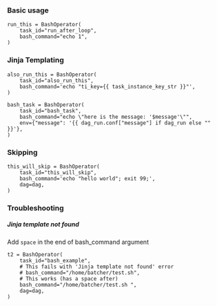 ### Basic usage
```
run_this = BashOperator(
    task_id="run_after_loop",
    bash_command="echo 1",
)
```

### Jinja Templating
```
also_run_this = BashOperator(
    task_id="also_run_this",
    bash_command='echo "ti_key={{ task_instance_key_str }}"',
)
```

```
bash_task = BashOperator(
    task_id="bash_task",
    bash_command="echo \"here is the message: '$message'\"",
    env={"message": '{{ dag_run.conf["message"] if dag_run else "" }}'},
)
```

### Skipping
```
this_will_skip = BashOperator(
    task_id="this_will_skip",
    bash_command='echo "hello world"; exit 99;',
    dag=dag,
)
```

### Troubleshooting
##### Jinja template not found
Add `space` in the end of bash_command argument
```
t2 = BashOperator(
    task_id="bash_example",
    # This fails with 'Jinja template not found' error
    # bash_command="/home/batcher/test.sh",
    # This works (has a space after)
    bash_command="/home/batcher/test.sh ",
    dag=dag,
)
```
